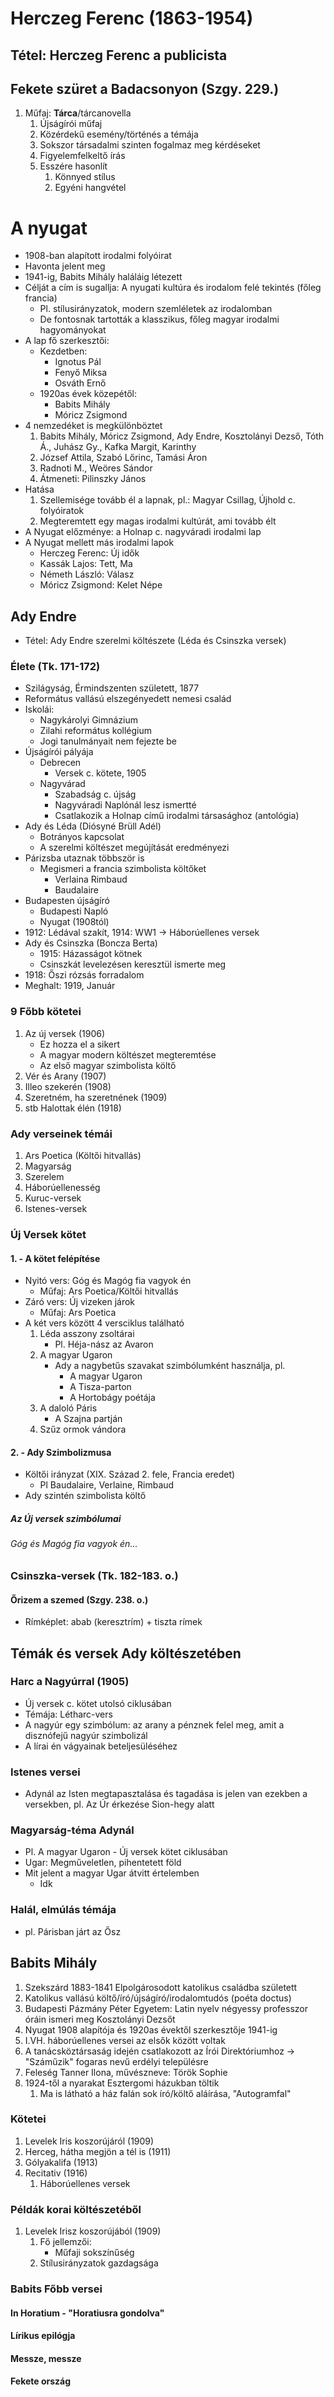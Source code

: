 # Herczeg Ferenc (1863-1954)  
## Tétel: Herczeg Ferenc a publicista  
## Fekete szüret a Badacsonyon (Szgy. 229.)  
1. Műfaj: **Tárca**/tárcanovella  
	1. Újságírói műfaj  
	2. Közérdekű esemény/történés a témája  
	3. Sokszor társadalmi szinten fogalmaz meg kérdéseket  
	4. Figyelemfelkeltő írás  
	5. Esszére hasonlít  
		1. Könnyed stílus  
		2. Egyéni hangvétel  
# A nyugat  
- 1908-ban alapított irodalmi folyóirat  
- Havonta jelent meg  
- 1941-ig, Babits Mihály haláláig létezett  
- Célját a cím is sugallja: A nyugati kultúra és irodalom felé tekintés (főleg francia)  
	- Pl. stílusirányzatok, modern szemléletek az irodalomban  
	- De fontosnak tartották a klasszikus, főleg magyar irodalmi hagyományokat  
- A lap fő szerkesztői:  
	- Kezdetben:  
		- Ignotus Pál  
		- Fenyő Miksa  
		- Osváth Ernő  
	- 1920as évek közepétől:  
		- Babits Mihály  
		- Móricz Zsigmond  
- 4 nemzedéket is megkülönböztet  
	1. Babits Mihály, Móricz Zsigmond, Ady Endre, Kosztolányi Dezső, Tóth Á., Juhász Gy., Kafka Margit, Karinthy  
	2. József Attila, Szabó Lőrinc, Tamási Áron  
	3. Radnoti M., Weöres Sándor  
	4. Átmeneti: Pilinszky János  
- Hatása  
	1. Szellemisége tovább él a lapnak, pl.: Magyar Csillag, Újhold c. folyóiratok  
	2. Megteremtett egy magas irodalmi kultúrát, ami tovább élt  
- A Nyugat előzménye: a Holnap c. nagyváradi irodalmi lap  
- A Nyugat mellett más irodalmi lapok  
	- Herczeg Ferenc: Új idők  
	- Kassák Lajos: Tett, Ma  
	- Németh László: Válasz  
	- Móricz Zsigmond: Kelet Népe  
## Ady Endre  
- Tétel: Ady Endre szerelmi költészete (Léda és Csinszka versek)  
### Élete (Tk. 171-172)  
- Szilágyság, Érmindszenten született, 1877  
- Református vallású elszegényedett nemesi család  
- Iskolái:  
	- Nagykárolyi Gimnázium  
	- Zilahi református kollégium  
	- Jogi tanulmányait nem fejezte be  
- Újságírói pályája  
	- Debrecen  
		- Versek c. kötete, 1905  
	- Nagyvárad  
		- Szabadság c. újság  
		- Nagyváradi Naplónál lesz ismertté  
		- Csatlakozik a Holnap című irodalmi társasághoz (antológia)  
- Ady és Léda (Diósyné Brüll Adél)  
	- Botrányos kapcsolat  
	- A szerelmi költészet megújítását eredményezi  
- Párizsba utaznak többször is  
	- Megismeri a francia szimbolista költőket  
		- Verlaina Rimbaud  
		- Baudalaire  
- Budapesten újságíró  
	- Budapesti Napló  
	- Nyugat (1908tól)  
- 1912: Lédával szakít, 1914: WW1 -> Háborúellenes versek  
- Ady és Csinszka (Boncza Berta)  
	- 1915: Házasságot kötnek  
	- Csinszkát levelezésen keresztül ismerte meg  
- 1918: Őszi rózsás forradalom  
- Meghalt: 1919, Január  
### 9 Főbb kötetei  
1. Az új versek (1906)  
	- Ez hozza el a sikert  
	- A magyar modern költészet megteremtése  
	- Az első magyar szimbolista költő  
2. Vér és Arany (1907)  
3. Illeo szekerén (1908)  
4. Szeretném, ha szeretnének (1909)  
5. stb Halottak élén (1918)  
### Ady verseinek témái  
1. Ars Poetica (Költői hitvallás)  
2. Magyarság  
3. Szerelem  
4. Háborúellenesség  
5. Kuruc-versek  
6. Istenes-versek  
### Új Versek kötet  
#### 1. - A kötet felépítése  
- Nyitó vers: Góg és Magóg fia vagyok én  
	- Műfaj: Ars Poetica/Költői hitvallás  
- Záró vers: Új vizeken járok  
	- Műfaj: Ars Poetica  
- A két vers között 4 versciklus található  
	1. Léda asszony zsoltárai  
		- Pl. Héja-nász az Avaron  
	2. A magyar Ugaron  
		- Ady a nagybetűs szavakat szimbólumként használja, pl.  
			- A magyar Ugaron  
			- A Tisza-parton  
			- A Hortobágy poétája  
	3. A daloló Páris  
		- A Szajna partján  
	4. Szűz ormok vándora  
#### 2. - Ady Szimbolizmusa  
- Költői irányzat (XIX. Század 2. fele, Francia eredet)  
	- Pl Baudalaire, Verlaine, Rimbaud  
- Ady szintén szimbolista költő  
##### Az Új versek szimbólumai  
###### Góg és Magóg fia vagyok én...  
### Csinszka-versek (Tk. 182-183. o.)  
#### Őrizem a szemed (Szgy. 238. o.)  
- Rímképlet: abab (keresztrím) + tiszta rímek  
## Témák és versek Ady költészetében  
### Harc a Nagyúrral (1905)  
- Új versek c. kötet utolsó ciklusában  
- Témája: Létharc-vers  
- A nagyúr egy szimbólum: az arany a pénznek felel meg, amit a disznófejű nagyúr szimbolizál  
- A lírai én vágyainak beteljesüléséhez  
### Istenes versei  
- Adynál az Isten megtapasztalása és tagadása is jelen van ezekben a versekben, pl. Az Úr érkezése Sion-hegy alatt  
### Magyarság-téma Adynál  
- Pl. A magyar Ugaron - Új versek kötet ciklusában  
- Ugar: Megműveletlen, pihentetett föld  
- Mit jelent a magyar Ugar átvitt értelemben  
	- Idk  
### Halál, elmúlás témája  
- pl. Párisban járt az Ősz  
## Babits Mihály  
1. Szekszárd 1883-1841 Elpolgárosodott katolikus családba született  
2. Katolikus vallású költő/író/újságíró/irodalomtudós (poéta doctus)  
3. Budapesti Pázmány Péter Egyetem: Latin nyelv négyessy professzor óráin ismeri meg Kosztolányi Dezsőt  
4. Nyugat 1908 alapítója és 1920as évektől szerkesztője 1941-ig  
5. I.VH. háborúellenes versei az elsők között voltak  
6. A tanácsköztársaság idején csatlakozott az Írói Direktóriumhoz -> "Száműzik" fogaras nevű erdélyi településre  
7. Feleség Tanner Ilona, művészneve: Török Sophie  
8. 1924-től a nyarakat Esztergomi házukban töltik  
	1. Ma is látható a ház falán sok író/költő aláírása, "Autogramfal"  
### Kötetei  
1. Levelek Iris koszorújáról (1909)  
2. Herceg, hátha megjön a tél is (1911)  
3. Gólyakalifa (1913)  
4. Recitativ (1916)  
	1. Háborúellenes versek  
### Példák korai költészetéből  
1. Levelek Irisz koszorújából (1909)  
	1.  Fő jellemzői:  
		- Műfaji sokszínűség  
	2. Stílusirányzatok gazdagsága  
### Babits Főbb versei  
#### In Horatium - "Horatiusra gondolva"  
#### Lírikus epilógja  
#### Messze, messze  
#### Fekete ország  
